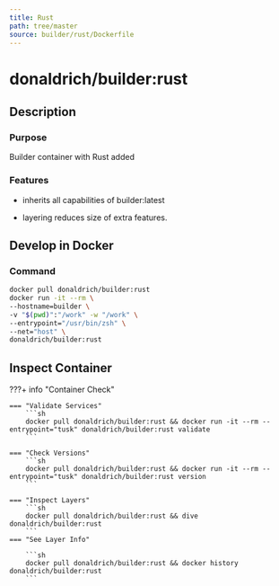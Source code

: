 ```yaml
---
title: Rust
path: tree/master
source: builder/rust/Dockerfile
---
```


# donaldrich/builder:rust

## Description

### Purpose

Builder container with Rust added

### Features

* inherits all capabilities of builder:latest

* layering reduces size of extra features.

## Develop in Docker

### Command

```sh
docker pull donaldrich/builder:rust
docker run -it --rm \
--hostname=builder \
-v "$(pwd)":"/work" -w "/work" \
--entrypoint="/usr/bin/zsh" \
--net="host" \
donaldrich/builder:rust
```

## Inspect Container

???+ info "Container Check"

    === "Validate Services"
        ```sh
        docker pull donaldrich/builder:rust && docker run -it --rm --entrypoint="tusk" donaldrich/builder:rust validate
        ```

    === "Check Versions"
        ```sh
        docker pull donaldrich/builder:rust && docker run -it --rm --entrypoint="tusk" donaldrich/builder:rust version
        ```

    === "Inspect Layers"
        ```sh
        docker pull donaldrich/builder:rust && dive donaldrich/builder:rust
        ```
    === "See Layer Info"

        ```sh
        docker pull donaldrich/builder:rust && docker history donaldrich/builder:rust
        ```